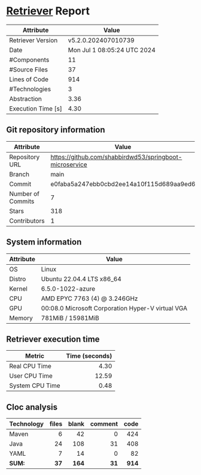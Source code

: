 # [Retriever](https://github.com/PalladioSimulator/Palladio-ReverseEngineering-Retriever) Report
| Attribute          | Value |
| ------------------ | ----- |
| Retriever Version  | v5.2.0.202407010739 |
| Date               | Mon Jul  1 08:05:24 UTC 2024 |
| #Components        | 11 |
| #Source Files      | 37 |
| Lines of Code      | 914 |
| #Technologies      | 3 |
| Abstraction        | 3.36 |
| Execution Time [s] | 4.30 |

## Git repository information
|      Attribute    | Value |
| ----------------- | ----- |
| Repository URL    | https://github.com/shabbirdwd53/springboot-microservice |
| Branch            | main |
| Commit            | e0faba5a247ebb0cbd2ee14a10f115d689aa9ed6 |
| Number of Commits | 7 |
| Stars             | 318 |
| Contributors      | 1 |


## System information
| Attribute | Value |
| --------- | ----- |
| OS | Linux  |
| Distro | Ubuntu 22.04.4 LTS x86_64  |
| Kernel | 6.5.0-1022-azure  |
| CPU | AMD EPYC 7763 (4) @ 3.246GHz  |
| GPU | 00:08.0 Microsoft Corporation Hyper-V virtual VGA  |
| Memory | 781MiB / 15981MiB  |

## Retriever execution time
| Metric | Time (seconds) |
| --- | ---: |
| Real CPU Time | 4.30 |
| User CPU Time | 12.59 |
| System CPU Time | 0.48 |
<!--
Explainations:
- __Real CPU Time__: actual time the command has run (can be less than total time spent in user and system mode for multi-threaded processes)
- __User CPU Time__: time the command has spent running in user mode
- __System CPU Time__: time the command has spent running in system or kernel mode
-->

## Cloc analysis

<!-- github.com/AlDanial/cloc v 1.90  T=0.10 s (405.1 files/s, 16233.6 lines/s) -->

|Technology|files|blank|comment|code|
|:-------|-------:|-------:|-------:|-------:|
|Maven|6|42|0|424|
|Java|24|108|31|408|
|YAML|7|14|0|82|
|**SUM:**|**37**|**164**|**31**|**914**|
